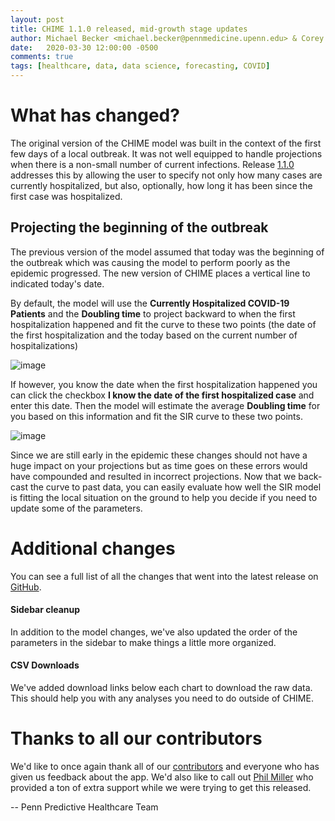 ```yaml
---
layout: post
title: CHIME 1.1.0 released, mid-growth stage updates
author: Michael Becker <michael.becker@pennmedicine.upenn.edu> & Corey Chivers <corey.chivers@pennmedicine.upenn.edu>
date:   2020-03-30 12:00:00 -0500
comments: true
tags: [healthcare, data, data science, forecasting, COVID]
---
```

# What has changed?
The original version of the CHIME model was built in the context of the first few days of a local outbreak. It was not well equipped to handle projections when there is a non-small number of current infections. Release [1.1.0](https://github.com/CodeForPhilly/chime/releases/tag/v1.1.0) addresses this by allowing the user to specify not only how many cases are currently hospitalized, but also, optionally, how long it has been since the first case was hospitalized. 

## Projecting the beginning of the outbreak

The previous version of the model assumed that today was the beginning of the outbreak which was causing the model to perform poorly as the epidemic progressed. The new version of CHIME places a vertical line to indicated today's date.

By default, the model will use the **Currently Hospitalized COVID-19 Patients** and the **Doubling time** to project backward to when the first hospitalization happened and fit the curve to these two points (the date of the first hospitalization and the today based on the current number of hospitalizations)

![image](https://user-images.githubusercontent.com/1069047/77951748-89294480-7298-11ea-8da7-6b796dd56e6d.png)

If however, you know the date when the first hospitalization happened you can click the checkbox **I know the date of the first hospitalized case** and enter this date. Then the model will estimate the average **Doubling time** for you based on this information and fit the SIR curve to these two points.

![image](https://user-images.githubusercontent.com/1069047/77951843-ae1db780-7298-11ea-8d67-616dda747e89.png)

Since we are still early in the epidemic these changes should not have a huge impact on your projections but as time goes on these errors would have compounded and resulted in incorrect projections. Now that we back-cast the curve to past data, you can easily evaluate how well the SIR model is fitting the local situation on the ground to help you decide if you need to update some of the parameters.


# Additional changes
You can see a full list of all the changes that went into the latest release on [GitHub](https://github.com/CodeForPhilly/chime/releases/tag/v1.1.0).

#### Sidebar cleanup
In addition to the model changes, we've also updated the order of the parameters in the sidebar to make things a little more organized.


#### CSV Downloads
We've added download links below each chart to download the raw data. This should help you with any analyses you need to do outside of CHIME.

# Thanks to all our contributors
We'd like to once again thank all of our [contributors](https://github.com/CodeForPhilly/chime/graphs/contributors) and everyone who has given us feedback about the app. We'd also like to call out [Phil Miller](https://github.com/PhilMiller) who provided a ton of extra support while we were trying to get this released. 

-- Penn Predictive Healthcare Team

